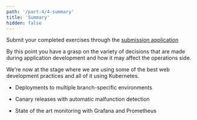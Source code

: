 ```yaml
---
path: '/part-4/4-summary'
title: 'Summary'
hidden: false
---
```


Submit your completed exercises through the [submission application](https://studies.cs.helsinki.fi/stats/courses/kubernetes2022)

By this point you have a grasp on the variety of decisions that are made during application development and how it may affect the operations side.

We're now at the stage where we are using some of the best web development practices and all of it using Kubernetes.

* Deployments to multiple branch-specific environments

* Canary releases with automatic malfunction detection

* State of the art monitoring with Grafana and Prometheus

<quiz id="690f8594-3110-47e9-9c63-8e55f878ec19"></quiz>

<quiz id="e67dfe63-b172-4654-aab4-1484df72180a"></quiz>
